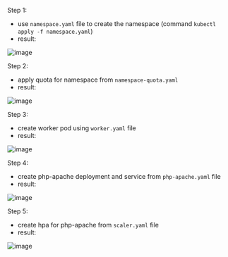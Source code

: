 Step 1:
- use ```namespace.yaml``` file to create the namespace (command ```kubectl apply -f namespace.yaml```)
- result:

![image](https://github.com/W-Sarnowski/lab5/assets/32043288/8ce6310b-a4bc-4c97-93f3-eff27f5431fb)

Step 2:
- apply quota for namespace from ```namespace-quota.yaml```
- result:

![image](https://github.com/W-Sarnowski/lab5/assets/32043288/bb8bf21c-538e-4fd4-b223-67960e958fb6)

Step 3:
- create worker pod using ```worker.yaml``` file
- result:

![image](https://github.com/W-Sarnowski/lab5/assets/32043288/d585bead-af29-429b-a5ca-f113a338c061)

Step 4:
- create php-apache deployment and service from ```php-apache.yaml``` file
- result:

![image](https://github.com/W-Sarnowski/lab5/assets/32043288/eb41ee2c-3565-4eaa-85a5-3b58042d1d63)

Step 5:
- create hpa for php-apache from ```scaler.yaml``` file
- result:

![image](https://github.com/W-Sarnowski/lab5/assets/32043288/9f82d055-3a99-48d5-9a8b-1bcf4a319d16)
